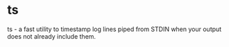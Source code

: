 # ts
ts - a fast utility to timestamp log lines piped from STDIN when your output does not already include them.
